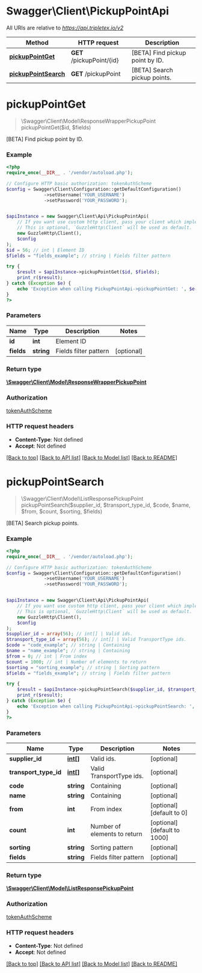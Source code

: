 # Swagger\Client\PickupPointApi

All URIs are relative to *https://api.tripletex.io/v2*

Method | HTTP request | Description
------------- | ------------- | -------------
[**pickupPointGet**](PickupPointApi.md#pickupPointGet) | **GET** /pickupPoint/{id} | [BETA] Find pickup point by ID.
[**pickupPointSearch**](PickupPointApi.md#pickupPointSearch) | **GET** /pickupPoint | [BETA] Search pickup points.


# **pickupPointGet**
> \Swagger\Client\Model\ResponseWrapperPickupPoint pickupPointGet($id, $fields)

[BETA] Find pickup point by ID.



### Example
```php
<?php
require_once(__DIR__ . '/vendor/autoload.php');

// Configure HTTP basic authorization: tokenAuthScheme
$config = Swagger\Client\Configuration::getDefaultConfiguration()
              ->setUsername('YOUR_USERNAME')
              ->setPassword('YOUR_PASSWORD');


$apiInstance = new Swagger\Client\Api\PickupPointApi(
    // If you want use custom http client, pass your client which implements `GuzzleHttp\ClientInterface`.
    // This is optional, `GuzzleHttp\Client` will be used as default.
    new GuzzleHttp\Client(),
    $config
);
$id = 56; // int | Element ID
$fields = "fields_example"; // string | Fields filter pattern

try {
    $result = $apiInstance->pickupPointGet($id, $fields);
    print_r($result);
} catch (Exception $e) {
    echo 'Exception when calling PickupPointApi->pickupPointGet: ', $e->getMessage(), PHP_EOL;
}
?>
```

### Parameters

Name | Type | Description  | Notes
------------- | ------------- | ------------- | -------------
 **id** | **int**| Element ID |
 **fields** | **string**| Fields filter pattern | [optional]

### Return type

[**\Swagger\Client\Model\ResponseWrapperPickupPoint**](../Model/ResponseWrapperPickupPoint.md)

### Authorization

[tokenAuthScheme](../../README.md#tokenAuthScheme)

### HTTP request headers

 - **Content-Type**: Not defined
 - **Accept**: Not defined

[[Back to top]](#) [[Back to API list]](../../README.md#documentation-for-api-endpoints) [[Back to Model list]](../../README.md#documentation-for-models) [[Back to README]](../../README.md)

# **pickupPointSearch**
> \Swagger\Client\Model\ListResponsePickupPoint pickupPointSearch($supplier_id, $transport_type_id, $code, $name, $from, $count, $sorting, $fields)

[BETA] Search pickup points.



### Example
```php
<?php
require_once(__DIR__ . '/vendor/autoload.php');

// Configure HTTP basic authorization: tokenAuthScheme
$config = Swagger\Client\Configuration::getDefaultConfiguration()
              ->setUsername('YOUR_USERNAME')
              ->setPassword('YOUR_PASSWORD');


$apiInstance = new Swagger\Client\Api\PickupPointApi(
    // If you want use custom http client, pass your client which implements `GuzzleHttp\ClientInterface`.
    // This is optional, `GuzzleHttp\Client` will be used as default.
    new GuzzleHttp\Client(),
    $config
);
$supplier_id = array(56); // int[] | Valid ids.
$transport_type_id = array(56); // int[] | Valid TransportType ids.
$code = "code_example"; // string | Containing
$name = "name_example"; // string | Containing
$from = 0; // int | From index
$count = 1000; // int | Number of elements to return
$sorting = "sorting_example"; // string | Sorting pattern
$fields = "fields_example"; // string | Fields filter pattern

try {
    $result = $apiInstance->pickupPointSearch($supplier_id, $transport_type_id, $code, $name, $from, $count, $sorting, $fields);
    print_r($result);
} catch (Exception $e) {
    echo 'Exception when calling PickupPointApi->pickupPointSearch: ', $e->getMessage(), PHP_EOL;
}
?>
```

### Parameters

Name | Type | Description  | Notes
------------- | ------------- | ------------- | -------------
 **supplier_id** | [**int[]**](../Model/int.md)| Valid ids. | [optional]
 **transport_type_id** | [**int[]**](../Model/int.md)| Valid TransportType ids. | [optional]
 **code** | **string**| Containing | [optional]
 **name** | **string**| Containing | [optional]
 **from** | **int**| From index | [optional] [default to 0]
 **count** | **int**| Number of elements to return | [optional] [default to 1000]
 **sorting** | **string**| Sorting pattern | [optional]
 **fields** | **string**| Fields filter pattern | [optional]

### Return type

[**\Swagger\Client\Model\ListResponsePickupPoint**](../Model/ListResponsePickupPoint.md)

### Authorization

[tokenAuthScheme](../../README.md#tokenAuthScheme)

### HTTP request headers

 - **Content-Type**: Not defined
 - **Accept**: Not defined

[[Back to top]](#) [[Back to API list]](../../README.md#documentation-for-api-endpoints) [[Back to Model list]](../../README.md#documentation-for-models) [[Back to README]](../../README.md)

